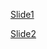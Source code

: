 
[Slide1](https://github.com/ricardson/ansible-presentation/tree/master/slide1)

[Slide2](https://github.com/ricardson/ansible-presentation/tree/master/slide2)